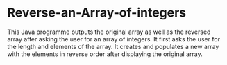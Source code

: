 # Reverse-an-Array-of-integers
This Java programme outputs the original array as well as the reversed array after asking the user for an array of integers. It first asks the user for the length and elements of the array. It creates and populates a new array with the elements in reverse order after displaying the original array.
